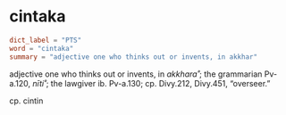 # cintaka

``` toml
dict_label = "PTS"
word = "cintaka"
summary = "adjective one who thinks out or invents, in akkhar"
```

adjective one who thinks out or invents, in *akkhara˚*; the grammarian Pv\-a.120, *nīti˚*; the lawgiver ib. Pv\-a.130; cp. Divy.212, Divy.451, “overseer.”

cp. cintin

